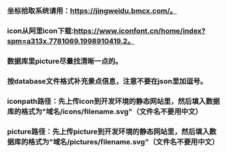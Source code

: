 ### 坐标拾取系统请用：https://jingweidu.bmcx.com/。
### icon从阿里icon下载:https://www.iconfont.cn/home/index?spm=a313x.7781069.1998910419.2。
### 数据库里picture尽量找清晰一点的。
### 按database文件格式补充景点信息，注意不要在json里加逗号。
### iconpath路径：先上传icon到开发环境的静态网站里，然后填入数据库的格式为"域名/icons/filename.svg"（文件名不要用中文）
### picture路径：先上传picture到开发环境的静态网站里，然后填入数据库的格式为"域名/pictures/filename.svg"（文件名不要用中文）
